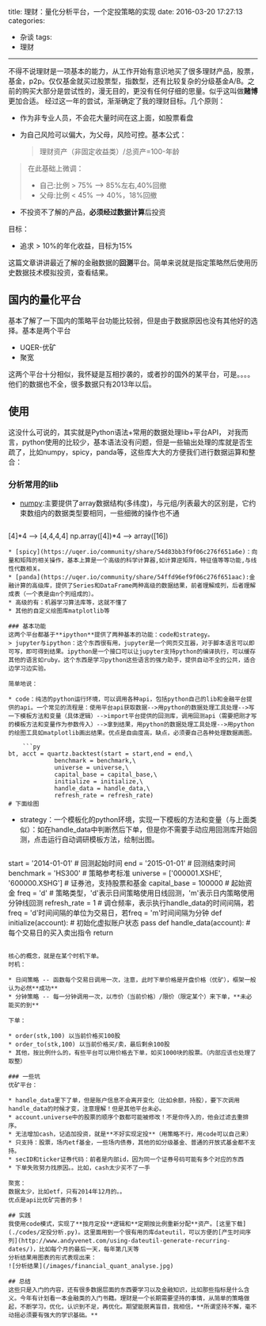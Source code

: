 title: 理财：量化分析平台，一个定投策略的实现
date: 2016-03-20 17:27:13
categories:
- 杂谈
tags:
- 理财
---

不得不说理财是一项基本的能力，从工作开始有意识地买了很多理财产品，股票，基金，p2p。仅仅基金就买过股票型，指数型，还有比较复杂的分级基金A/B。之前的购买大部分是尝试性的，漫无目的，更没有任何仔细的思量。似乎这叫做**赌博**更加合适。
经过这一年的尝试，渐渐确定了我的理财目标。几个原则：

* 作为非专业人员，不会花大量时间在这上面，如股票看盘
* 为自己风险可以偏大，为父母，风险可控。基本公式：

	> 理财资产（非固定收益类）/总资产=100-年龄
> 在此基础上微调：
> 
> * 自己:比例 > 75% --> 85%左右,40%回撤
> * 父母:比例 < 45% --> 40%，18%回撤

* 不投资不了解的产品，**必须经过数据计算**后投资

目标：

* 追求 > 10%的年化收益，目标为15%

这篇文章讲讲最近了解的金融数据的**回测**平台。简单来说就是指定策略然后使用历史数据技术模拟投资，查看结果。

## 国内的量化平台
基本了解了一下国内的策略平台功能比较弱，但是由于数据原因也没有其他好的选择。基本是两个平台

* UQER-优矿
* 聚宽

这两个平台十分相似，我怀疑是互相抄袭的，或者抄的国外的某平台，可是。。。。他们的数据也不全，很多数据只有2013年以后。

## 使用
这没什么可说的，其实就是Python语法+常用的数据处理lib+平台API，
对我而言，python使用的比较少，基本语法没有问题，但是一些输出处理的库就是否生疏了，比如numpy，spicy，panda等，这些库大大的方便我们进行数据运算和整合：

### 分析常用的lib
* [numpy](https://uqer.io/community/share/54ca15f9f9f06c276f651a56):主要提供了array数据结构(多纬度)，与元组/列表最大的区别是，它约束数组内的数据类型要相同，一些细微的操作也不通

	```py
[4]*4 -->  [4,4,4,4]
np.array([4])*4 --> array([16])
```
* [spicy](https://uqer.io/community/share/54d83bb3f9f06c276f651a6e)：向量和矩阵的相关操作，基本上算是一个高级的科学计算器,如计算逆矩阵，特征值等等功能,与线性代数相关。
* [panda](https://uqer.io/community/share/54ffd96ef9f06c276f651aac):金融计算的高级库，提供了Series和DataFrame两种高级的数据结果，前者理解成列，后者理解成表（一个表是由n个列组成的）。
* 高级的有：机器学习算法库等，这就不懂了
* 其他的自定义绘图库matplotlib等

### 基本功能
这两个平台都基于**ipython**提供了两种基本的功能：code和strategy。
> jupyter与ipython：这个东西很有用，jupyter是一个网页交互器，对于脚本语言可以即可写，即可得到结果。ipython是一个接口可以让jupyter支持python的编译执行，可以缓存其他的语言如ruby。这个东西是学习python这些语言的强力助手，提供自动不全的公共，适合边学习边实验。

简单地说：

* code：纯洁的python运行环境，可以调用各种api，包括python自己的lib和金融平台提供的api。一个常见的流程是：使用平台api获取数据-->用python的数据处理工具处理-->写一下模板方法和变量（具体逻辑）-->import平台提供的回测库，调用回测api（需要把刚才写的模板方法和变量作为参数传入）-->拿到结果，用python的数据处理工具处理-->用python的绘图工具如matplotlib画出结果。优点是自由度高，缺点，必须要自己各种处理数据画图。

	```py
bt, acct = quartz.backtest(start = start,end = end,\
             benchmark = benchmark,\
             universe = universe,\
             capital_base = capital_base,\
             initialize = initialize,\
             handle_data = handle_data,\
             refresh_rate = refresh_rate)
# 下面绘图
```
* strategy：一个模板化的python环境，实现一下模板的方法和变量（与上面类似）：如在handle_data中判断然后下单，但是你不需要手动应用回测库开始回测，点击运行自动调研模板方法，绘制出图。

	```py
start = '2014-01-01'                       # 回测起始时间
end = '2015-01-01'                         # 回测结束时间
benchmark = 'HS300'                        # 策略参考标准
universe = ['000001.XSHE', '600000.XSHG']  # 证券池，支持股票和基金
capital_base = 100000                      # 起始资金
freq = 'd'                                 # 策略类型，'d'表示日间策略使用日线回测，'m'表示日内策略使用分钟线回测
refresh_rate = 1                           # 调仓频率，表示执行handle_data的时间间隔，若freq = 'd'时间间隔的单位为交易日，若freq = 'm'时间间隔为分钟
def initialize(account):                   # 初始化虚拟账户状态
    pass
def handle_data(account):                  # 每个交易日的买入卖出指令
    return
```

核心的概念，就是在某个时机下单。
时机：

* 日间策略 -- 函数每个交易日调用一次，注意，此时下单价格是开盘价格（优矿），框架一般认为必然**成功**
* 分钟策略 -- 每一分钟调用一次，以市价（当前价格）/限价（限定某个）来下单，**未必能买的到**

下单：

* order(stk,100) 以当前价格买100股
* order_to(stk,100) 以当前价格买/卖，最后剩余100股
* 其他，按比例什么的，有些平台可以用价格去下单，如买1000块的股票。（内部应该也处理了取整）

### 一些坑
优矿平台：

* handle_data里下了单，但是账户信息不会离开变化（比如余额，持股），要下次调用handle_data的时候才变，注意理解！但是其他平台未必。
* account.universe中的股票的顺序个数都可能被修改！不是你传入的，他会过滤去重排序。
* 无法增加cash，记追加投资，就是**不好实现定投**（用策略不行，用code可以自己来）
* 只支持：股票，场内etf基金，一些场内债券，其他的如分级基金、普通的开放式基金都不支持。
* secID和ticker证券代码：前者是内部id，因为同一个证券号码可能有多个对应的东西
* 下单失败努力找原因。。比如，cash太少买不了一手

聚宽：
数据太少，比如etf，只有2014年12月的。。
优点是api比优矿完善的多！

## 实践
我使用code模式，实现了**按月定投**逻辑和**定期按比例重新分配**资产。[这里下载](./codes/定投分析.py)。这里面用到一个很有用的库dateutil，可以方便的[产生时间序列](http://www.andyvenet.com/using-dateutil-generate-recurring-dates/)，比如每个月的最后一天，每年第几天等
分析结果用图表的形式表现出来：
![分析结果](/images/financial_quant_analyse.jpg)

## 总结
这些只是入门的内容，还有很多数据层面的东西要学习以及金融知识，比如那些指标是什么含义。今年有计划看一本金融类的入门书籍。理财是一个长期需要坚持的事情，从简单的策略做起，不断学习，优化，认识到不足，再优化。期望能脱离盲目，我相信，**所谓坚持不懈，毫不动摇必须要有强大的学识基础。**
